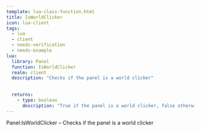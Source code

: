 ```yaml
---
template: lua-class-function.html
title: IsWorldClicker
icon: lua-client
tags:
  - lua
  - client
  - needs-verification
  - needs-example
lua:
  library: Panel
  function: IsWorldClicker
  realm: client
  description: "Checks if the panel is a world clicker"
  
  
  returns:
    - type: boolean
      description: "True if the panel is a world clicker, false otherwise"
---
```


<div class="lua__search__keywords">
Panel:IsWorldClicker &#x2013; Checks if the panel is a world clicker
</div>
